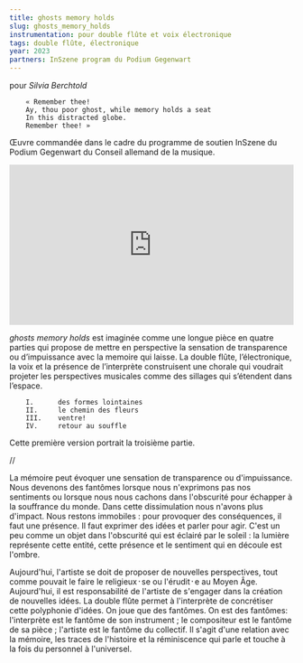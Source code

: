 ```yaml
---
title: ghosts memory holds
slug: ghosts_memory_holds
instrumentation: pour double flûte et voix électronique
tags: double flûte, électronique
year: 2023
partners: InSzene program du Podium Gegenwart
---
```

pour _Silvia Berchtold_

        « Remember thee!
        Ay, thou poor ghost, while memory holds a seat
        In this distracted globe.
        Remember thee! »

Œuvre commandée dans le cadre du programme de soutien InSzene du Podium Gegenwart du Conseil allemand de la musique.

<div style="padding:56.25% 0 0 0;position:relative;"><iframe src="https://player.vimeo.com/video/877194558?h=f145a583e1&title=0&byline=0&portrait=0" style="position:absolute;top:0;left:0;width:100%;height:100%;" frameborder="0" allow="autoplay; fullscreen; picture-in-picture" allowfullscreen></iframe></div><script src="https://player.vimeo.com/api/player.js"></script>

_ghosts memory holds_ est imaginée comme une longue pièce en quatre parties qui propose de mettre en perspective la sensation de transparence ou d’impuissance avec la memoire qui laisse. La double flûte, l’électronique, la voix et la présence de l’interprète construisent une chorale qui voudrait projeter les perspectives musicales comme des sillages qui s’étendent dans l’espace.

        I.      des formes lointaines
        II.     le chemin des fleurs
        III.    ventre!
        IV.     retour au souffle

Cette première version portrait la troisième partie.

//

La mémoire peut évoquer une sensation de transparence ou d'impuissance. Nous devenons des fantômes lorsque nous n'exprimons pas nos sentiments ou lorsque nous nous cachons dans l'obscurité pour échapper à la souffrance du monde.
Dans cette dissimulation nous n'avons plus d'impact. Nous restons immobiles : pour provoquer des conséquences, il faut une présence. Il faut exprimer des idées et parler pour agir.
C'est un peu comme un objet dans l'obscurité qui est éclairé par le soleil : la lumière représente cette entité, cette présence et le sentiment qui en découle est l'ombre.

Aujourd'hui, l'artiste se doit de proposer de nouvelles perspectives, tout comme pouvait le faire le religieux᛫se ou l'érudit᛫e au Moyen Âge. Aujourd'hui, il est responsabilité de l'artiste de s'engager dans la création de nouvelles idées.
La double flûte permet à l'interprète de concrétiser cette polyphonie d'idées.
On joue que des fantômes. On est des fantômes: l'interprète est le fantôme de son instrument ; le compositeur est le fantôme de sa pièce ; l'artiste est le fantôme du collectif.
Il s'agit d'une relation avec la mémoire, les traces de l'histoire et la réminiscence qui parle et touche à la fois du personnel à l'universel.